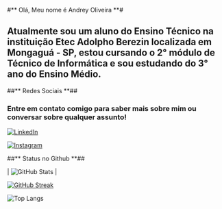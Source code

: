 
#** Olá, Meu nome é Andrey Oliveira **#
## Atualmente sou um aluno do Ensino Técnico na instituição Etec Adolpho Berezin localizada em Mongaguá - SP, estou cursando o 2° módulo de Técnico de Informática e sou estudando do 3° ano do Ensino Médio. ##

##** Redes Sociais **##
### Entre em contato comigo para saber mais sobre mim ou conversar sobre qualquer assunto! ###

[![LinkedIn](https://img.shields.io/badge/LinkedIn-0077B5?style=for-the-badge&logo=linkedin&logoColor=white)](https://www.linkedin.com/in/andrey-de-souza-oliveira/)

[![Instagram](https://img.shields.io/badge/-Instagram-%23E4405F?style=for-the-badge&logo=instagram&logoColor=white)](https://www.instagram.com/andreys191900/)

##** Status no Github **##

| ![GitHub Stats](https://github-readme-stats.vercel.app/api?username=Andreydso&theme=transparent&bg_color=000&border_color=30A3DC&show_icons=true&icon_color=30A3DC&title_color=E94D5F&text_color=FFF) |

[![GitHub Streak](https://streak-stats.demolab.com/?user=Andreydso&theme=bear&background=000&border=30A3DC&dates=FFF)](https://git.io/streak-stats)

![Top Langs](https://github-readme-stats-git-masterrstaa-rickstaa.vercel.app/api/top-langs/?username=Andreydso&layout=compact&bg_color=000&border_color=30A3DC&title_color=E94D5F&text_color=FFF)
